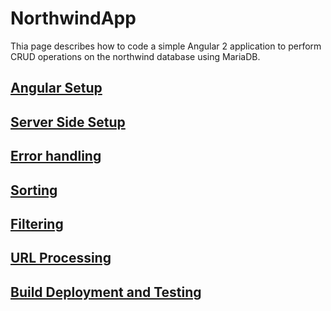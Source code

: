 # NorthwindApp

Thia page describes how to code a simple Angular 2 application to perform CRUD operations on the northwind database using MariaDB.

## [Angular Setup](documentation/setup.md)

## [Server Side Setup](documentation/serverSideSetup.md)

## [Error handling](documentation/errorHandling.md)

## [Sorting](documentation/sorting.md)

## [Filtering](documentation/filtering.md)

## [URL Processing](documentation/urlProcessing.md)

## [Build Deployment and Testing](documentation/buildDeployTest.md)
